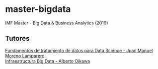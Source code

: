 # master-bigdata
IMF Master - Big Data &amp; Business Analytics (2019)

## Tutores
[Fundamentos de tratamiento de datos para Data Science - Juan Manuel Moreno Lamparero](https://www.linkedin.com/in/juan-manuel-moreno-lamparero-6782b9114)  
[Infraestructura Big Data - Alberto Oikawa](https://www.linkedin.com/in/albertooikawa)
